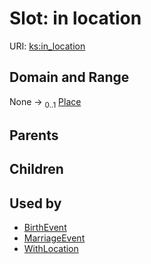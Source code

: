 
# Slot: in location




URI: [ks:in_location](https://w3id.org/linkml/tests/kitchen_sink/in_location)


## Domain and Range

None &#8594;  <sub>0..1</sub> [Place](Place.md)

## Parents


## Children


## Used by

 * [BirthEvent](BirthEvent.md)
 * [MarriageEvent](MarriageEvent.md)
 * [WithLocation](WithLocation.md)

